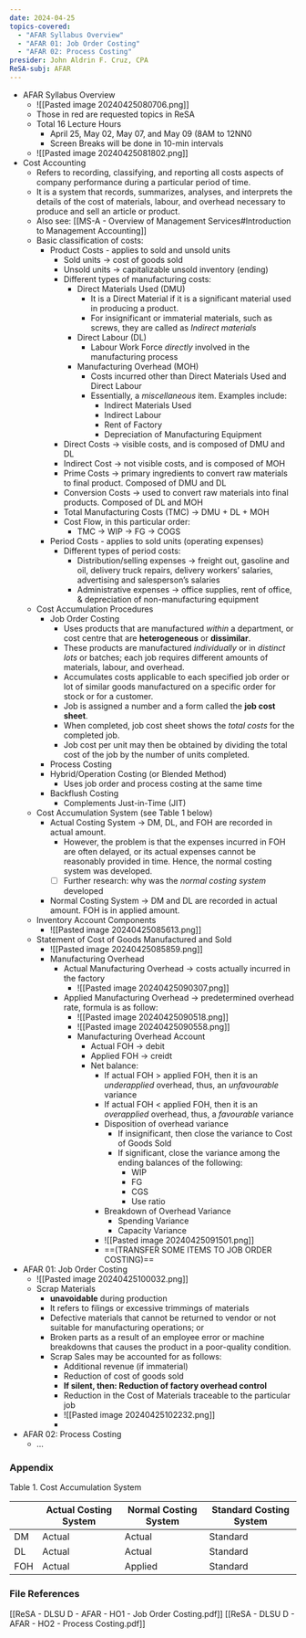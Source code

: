```yaml
---
date: 2024-04-25
topics-covered:
  - "AFAR Syllabus Overview"
  - "AFAR 01: Job Order Costing"
  - "AFAR 02: Process Costing"
presider: John Aldrin F. Cruz, CPA
ReSA-subj: AFAR
---
```


- AFAR Syllabus Overview
	- ![[Pasted image 20240425080706.png]]
	- Those in red are requested topics in ReSA
	- Total 16 Lecture Hours
		- April 25, May 02, May 07, and May 09 (8AM to 12NN0
		- Screen Breaks will be done in 10-min intervals
	- ![[Pasted image 20240425081802.png]]
- Cost Accounting
	- Refers to recording, classifying, and reporting all costs aspects of company performance during a particular period of time.
	- It is a system that records, summarizes, analyses, and interprets the details of the cost of materials, labour, and overhead necessary to produce and sell an article or product.
	- Also see: [[MS-A - Overview of Management Services#Introduction to Management Accounting]]
	- Basic classification of costs:
		- Product Costs - applies to sold and unsold units
			- Sold units → cost of goods sold
			- Unsold units → capitalizable unsold inventory (ending)
			- Different types of manufacturing costs:
				- Direct Materials Used (DMU)
					- It is a Direct Material if it is a significant material used in producing a product.
					- For insignificant or immaterial materials, such as screws, they are called as *Indirect materials*
				- Direct Labour (DL)
					- Labour Work Force *directly* involved in the manufacturing process
				- Manufacturing Overhead (MOH)
					- Costs incurred other than Direct Materials Used and Direct Labour
					- Essentially, a *miscellaneous* item. Examples include:
						- Indirect Materials Used
						- Indirect Labour
						- Rent of Factory
						- Depreciation of Manufacturing Equipment
			- Direct Costs → visible costs, and is composed of DMU and DL
			- Indirect Cost → not visible costs, and is composed of MOH
			- Prime Costs → primary ingredients to convert raw materials to final product. Composed of DMU and DL
			- Conversion Costs → used to convert raw materials into final products. Composed of DL and MOH
			- Total Manufacturing Costs (TMC) → DMU + DL + MOH
			- Cost Flow, in this particular order:
				- TMC → WIP → FG → COGS
		- Period Costs - applies to sold units (operating expenses)
			- Different types of period costs:
				- Distribution/selling expenses → freight out, gasoline and oil, delivery truck repairs, delivery workers’ salaries, advertising and salesperson’s salaries
				- Administrative expenses → office supplies, rent of office, & depreciation of non-manufacturing equipment
	- Cost Accumulation Procedures
		- Job Order Costing
			- Uses products that are manufactured *within* a department, or cost centre that are **heterogeneous** or **dissimilar**.
			- These products are manufactured *individually* or in *distinct lots* or batches; each job requires different amounts of materials, labour, and overhead.
			- Accumulates costs applicable to each specified job order or lot of similar goods manufactured on a specific order for stock or for a customer.
			- Job is assigned a number and a form called the **job cost sheet**.
			- When completed, job cost sheet shows the *total costs* for the completed job.
			- Job cost per unit may then be obtained by dividing the total cost of the job by the number of units completed.
		- Process Costing
		- Hybrid/Operation Costing (or Blended Method)
			- Uses job order and process costing at the same time
		- Backflush Costing
			- Complements Just-in-Time (JIT)
	- Cost Accumulation System (see Table 1 below)
		- Actual Costing System → DM, DL, and FOH are recorded in actual amount.
			- However, the problem is that the expenses incurred in FOH are often delayed, or its actual expenses cannot be reasonably provided in time. Hence, the normal costing system was developed.
			- [ ] Further research: why was the *normal costing system* developed
		- Normal Costing System → DM and DL are recorded in actual amount. FOH is in applied amount.
	- Inventory Account Components
		- ![[Pasted image 20240425085613.png]]
	- Statement of Cost of Goods Manufactured and Sold
		- ![[Pasted image 20240425085859.png]]
		- Manufacturing Overhead
			- Actual Manufacturing Overhead → costs actually incurred in the factory
				- ![[Pasted image 20240425090307.png]]
			- Applied Manufacturing Overhead → predetermined overhead rate, formula is as follow:
				- ![[Pasted image 20240425090518.png]]
				- ![[Pasted image 20240425090558.png]]
				- Manufacturing Overhead Account
					- Actual FOH → debit
					- Applied FOH → creidt
					- Net balance:
						- If actual FOH > applied FOH, then it is an *underapplied* overhead, thus, an *unfavourable* variance
						- If actual FOH < applied FOH, then it is an *overapplied* overhead, thus, a *favourable* variance
						- Disposition of overhead variance
							- If insignificant, then close the variance to Cost of Goods Sold
							- If significant, close the variance among the ending balances of the following:
								- WIP
								- FG
								- CGS
								- Use ratio
						- Breakdown of Overhead Variance
							- Spending Variance
							- Capacity Variance
						- ![[Pasted image 20240425091501.png]]
						- ==(TRANSFER SOME ITEMS TO JOB ORDER COSTING)==
- AFAR 01: Job Order Costing
	- ![[Pasted image 20240425100032.png]]
	- Scrap Materials
		- **unavoidable** during production
		- It refers to filings or excessive trimmings of materials
		- Defective materials that cannot be returned to vendor or not suitable for manufacturing operations; or
		- Broken parts as a result of an employee error or machine breakdowns that causes the product in a poor-quality condition.
		- Scrap Sales may be accounted for as follows:
			- Additional revenue (if immaterial)
			- Reduction of cost of goods sold
			- **If silent, then: Reduction of factory overhead control**
			- Reduction in the Cost of Materials traceable to the particular job
			- ![[Pasted image 20240425102232.png]]
			- 
- AFAR 02: Process Costing
	- …

### Appendix
Table 1. Cost Accumulation System

|     | Actual Costing System | Normal Costing System | Standard Costing System |
| --- | --------------------- | --------------------- | ----------------------- |
| DM  | Actual                | Actual                | Standard                |
| DL  | Actual                | Actual                | Standard                |
| FOH | Actual                | Applied               | Standard                |


### File References
[[ReSA - DLSU D - AFAR - HO1 - Job Order Costing.pdf]]
[[ReSA - DLSU D - AFAR - HO2 - Process Costing.pdf]]